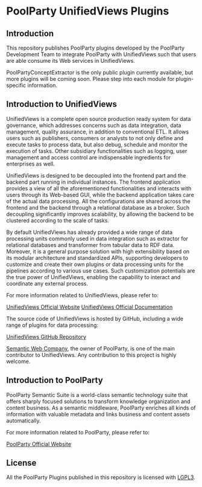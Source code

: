 # PoolParty UnifiedViews Plugins

## Introduction

This repository publishes PoolParty plugins developed by the PoolParty Development Team to integrate PoolParty with UnifiedViews such that users are able consume its Web services in UnifiedViews.

PoolPartyConceptExtractor is the only public plugin currently available, but more plugins will be coming soon. Please step into each module for plugin-specific information.

## Introduction to UnifiedViews

UnifiedViews is a complete open source production ready system for data governance, which addresses concerns such as data integration, data management, quality assurance, in addition to conventional ETL. It allows users such as publishers, consumers or analysts to not only define and execute tasks to process data, but also debug, schedule and monitor the execution of tasks. Other subsidiary functionalities such as logging, user management and access control are indispensable ingredients for enterprises as well.

UnifiedViews is designed to be decoupled into the frontend part and the backend part running in individual instances. The frontend application provides a view of all the aforementioned functionalities and interacts with users through its Web-based GUI, while the backend application takes care of the actual data processing. All the configurations are shared across the frontend and the backend through a relational database as a broker. Such decoupling significantly improves scalability, by allowing the backend to be clustered according to the scale of tasks.

By default UnifiedViews has already provided a wide range of data processing units commonly used in data integration such as extractor for relational databases and transformer from tabular data to RDF data. Moreover, it is a general purpose solution with high extensibility based on its modular architecture and standardized APIs, supporting developers to customize and create their own plugins or data processing units for the pipelines according to various use cases. Such customization potentials are the true power of UnifiedViews, enabling the capability to interact and coordinate any external process.

For more information related to UnifiedViews, please refer to:

[UnifiedViews Official Website](http://unifiedviews.eu/)
[UnifiedViews Official Documentation](https://grips.semantic-web.at/display/UDDOC/Introduction)

The source code of UnifiedViews is hosted by GitHub, including a wide range of plugins for data processing:

[UnifiedViews GitHub Repository](https://github.com/UnifiedViews)

[Semantic Web Company](http://www.semantic-web.at), the owner of PoolParty, is one of the main contributor to UnifiedViews. Any contribution to this project is highly welcome.

## Introduction to PoolParty

PoolParty Semantic Suite is a world-class semantic technology suite that offers sharply focused solutions to transform knowledge organization and content business. As a semantic middleware, PoolParty enriches all kinds of information with valuable metadata and links business and content assets automatically. 

For more information related to PoolParty, please refer to:

[PoolParty Official Website](https://www.poolparty.biz/)

## License

All the PoolParty Plugins published in this repository is licensed with [LGPL3](./LICENSE).